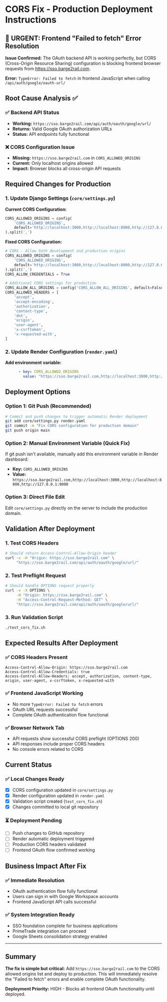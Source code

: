 # CORS Fix - Production Deployment Instructions

## 🚨 URGENT: Frontend "Failed to fetch" Error Resolution

**Issue Confirmed:** The OAuth backend API is working perfectly, but CORS (Cross-Origin Resource Sharing) configuration is blocking frontend browser requests from https://sso.barge2rail.com.

**Error:** `TypeError: Failed to fetch` in frontend JavaScript when calling `/api/auth/google/oauth-url/`

## Root Cause Analysis ✅

### ✅ Backend API Status
- **Working:** `https://sso.barge2rail.com/api/auth/oauth/google/url/`
- **Returns:** Valid Google OAuth authorization URLs
- **Status:** API endpoints fully functional

### ❌ CORS Configuration Issue  
- **Missing:** `https://sso.barge2rail.com` in `CORS_ALLOWED_ORIGINS`
- **Current:** Only localhost origins allowed
- **Impact:** Browser blocks all cross-origin API requests

## Required Changes for Production

### 1. **Update Django Settings** (`core/settings.py`)

**Current CORS Configuration:**
```python
CORS_ALLOWED_ORIGINS = config(
    'CORS_ALLOWED_ORIGINS',
    default='http://localhost:3000,http://localhost:8000,http://127.0.0.1:8000',
).split(',')
```

**Fixed CORS Configuration:**
```python
# CORS - Allow both development and production origins
CORS_ALLOWED_ORIGINS = config(
    'CORS_ALLOWED_ORIGINS',
    default='http://localhost:3000,http://localhost:8000,http://127.0.0.1:8000,https://sso.barge2rail.com',
).split(',')
CORS_ALLOW_CREDENTIALS = True

# Additional CORS settings for production
CORS_ALLOW_ALL_ORIGINS = config('CORS_ALLOW_ALL_ORIGINS', default=False, cast=bool)
CORS_ALLOWED_HEADERS = [
    'accept',
    'accept-encoding',
    'authorization',
    'content-type',
    'dnt',
    'origin',
    'user-agent',
    'x-csrftoken',
    'x-requested-with',
]
```

### 2. **Update Render Configuration** (`render.yaml`)

**Add environment variable:**
```yaml
      - key: CORS_ALLOWED_ORIGINS
        value: "https://sso.barge2rail.com,http://localhost:3000,http://localhost:8000,http://127.0.0.1:8000"
```

## Deployment Options

### Option 1: Git Push (Recommended)
```bash
# Commit and push changes to trigger automatic Render deployment
git add core/settings.py render.yaml
git commit -m "Fix CORS configuration for production domain"
git push origin main
```

### Option 2: Manual Environment Variable (Quick Fix)
If git push isn't available, manually add this environment variable in Render dashboard:
- **Key:** `CORS_ALLOWED_ORIGINS`  
- **Value:** `https://sso.barge2rail.com,http://localhost:3000,http://localhost:8000,http://127.0.0.1:8000`

### Option 3: Direct File Edit
Edit `core/settings.py` directly on the server to include the production domain.

## Validation After Deployment

### 1. **Test CORS Headers**
```bash
# Should return Access-Control-Allow-Origin header
curl -v -H "Origin: https://sso.barge2rail.com" \
     "https://sso.barge2rail.com/api/auth/oauth/google/url/"
```

### 2. **Test Preflight Request**
```bash
# Should handle OPTIONS request properly
curl -v -X OPTIONS \
     -H "Origin: https://sso.barge2rail.com" \
     -H "Access-Control-Request-Method: GET" \
     "https://sso.barge2rail.com/api/auth/oauth/google/url/"
```

### 3. **Run Validation Script**
```bash
./test_cors_fix.sh
```

## Expected Results After Deployment

### ✅ CORS Headers Present
```
Access-Control-Allow-Origin: https://sso.barge2rail.com
Access-Control-Allow-Credentials: true
Access-Control-Allow-Headers: accept, authorization, content-type, origin, user-agent, x-csrftoken, x-requested-with
```

### ✅ Frontend JavaScript Working
- No more `TypeError: Failed to fetch` errors
- OAuth URL requests successful
- Complete OAuth authentication flow functional

### ✅ Browser Network Tab
- API requests show successful CORS preflight (OPTIONS 200)
- API responses include proper CORS headers
- No console errors related to CORS

## Current Status

### ✅ Local Changes Ready
- [x] CORS configuration updated in `core/settings.py`
- [x] Render configuration updated in `render.yaml`  
- [x] Validation script created (`test_cors_fix.sh`)
- [x] Changes committed to local git repository

### ⏳ Deployment Pending
- [ ] Push changes to GitHub repository
- [ ] Render automatic deployment triggered
- [ ] Production CORS headers validated
- [ ] Frontend OAuth flow confirmed working

## Business Impact After Fix

### ✅ Immediate Resolution
- OAuth authentication flow fully functional
- Users can sign in with Google Workspace accounts
- Frontend JavaScript API calls successful

### ✅ System Integration Ready
- SSO foundation complete for business applications
- PrimeTrade integration can proceed
- Google Sheets consolidation strategy enabled

---

## Summary

**The fix is simple but critical:** Add `https://sso.barge2rail.com` to the CORS allowed origins list and deploy to production. This will immediately resolve the "Failed to fetch" errors and enable complete OAuth functionality.

**Deployment Priority:** HIGH - Blocks all frontend OAuth functionality until deployed.
